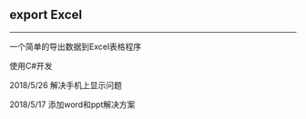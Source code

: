 ## export Excel



---



一个简单的导出数据到Excel表格程序

使用C#开发

2018/5/26  解决手机上显示问题

2018/5/17  添加word和ppt解决方案













